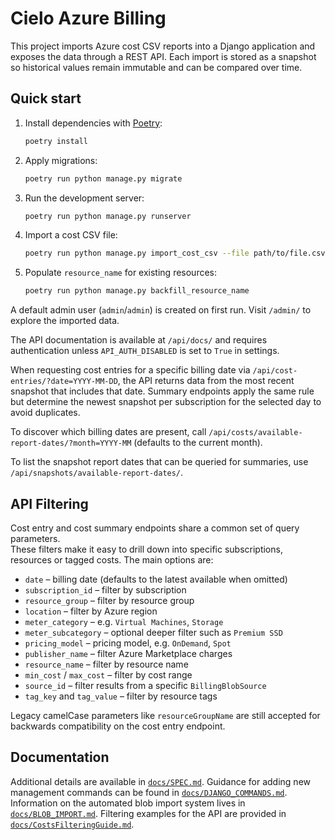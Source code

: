 # Cielo Azure Billing

This project imports Azure cost CSV reports into a Django application and exposes
the data through a REST API. Each import is stored as a snapshot so historical
values remain immutable and can be compared over time.

## Quick start

1. Install dependencies with [Poetry](https://python-poetry.org/):
   ```bash
   poetry install
   ```
2. Apply migrations:
   ```bash
   poetry run python manage.py migrate
   ```
3. Run the development server:
   ```bash
   poetry run python manage.py runserver
   ```
4. Import a cost CSV file:
   ```bash
   poetry run python manage.py import_cost_csv --file path/to/file.csv
   ```
5. Populate `resource_name` for existing resources:
   ```bash
   poetry run python manage.py backfill_resource_name
   ```

A default admin user (`admin`/`admin`) is created on first run. Visit `/admin/`
to explore the imported data.

The API documentation is available at `/api/docs/` and requires authentication
unless `API_AUTH_DISABLED` is set to `True` in settings.

When requesting cost entries for a specific billing date via
`/api/cost-entries/?date=YYYY-MM-DD`, the API returns data from the most recent
snapshot that includes that date. Summary endpoints apply the same rule but
determine the newest snapshot per subscription for the selected day to avoid
duplicates.

To discover which billing dates are present, call
`/api/costs/available-report-dates/?month=YYYY-MM` (defaults to the current
month).

To list the snapshot report dates that can be queried for summaries, use
`/api/snapshots/available-report-dates/`.

## API Filtering

Cost entry and cost summary endpoints share a common set of query parameters.  
These filters make it easy to drill down into specific subscriptions, resources
or tagged costs.  The main options are:

- `date` – billing date (defaults to the latest available when omitted)
- `subscription_id` – filter by subscription
- `resource_group` – filter by resource group
- `location` – filter by Azure region
- `meter_category` – e.g. `Virtual Machines`, `Storage`
- `meter_subcategory` – optional deeper filter such as `Premium SSD`
- `pricing_model` – pricing model, e.g. `OnDemand`, `Spot`
- `publisher_name` – filter Azure Marketplace charges
- `resource_name` – filter by resource name
- `min_cost` / `max_cost` – filter by cost range
- `source_id` – filter results from a specific `BillingBlobSource`
- `tag_key` and `tag_value` – filter by resource tags

Legacy camelCase parameters like `resourceGroupName` are still accepted for
backwards compatibility on the cost entry endpoint.

## Documentation

Additional details are available in [`docs/SPEC.md`](docs/SPEC.md). Guidance for
adding new management commands can be found in
[`docs/DJANGO_COMMANDS.md`](docs/DJANGO_COMMANDS.md).
Information on the automated blob import system lives in
[`docs/BLOB_IMPORT.md`](docs/BLOB_IMPORT.md).
Filtering examples for the API are provided in
[`docs/CostsFilteringGuide.md`](docs/CostsFilteringGuide.md).

